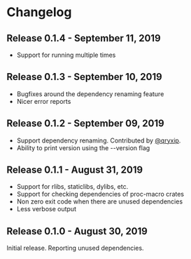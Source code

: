 # Changelog

## Release 0.1.4 - September 11, 2019

- Support for running multiple times

## Release 0.1.3 - September 10, 2019

- Bugfixes around the dependency renaming feature
- Nicer error reports

## Release 0.1.2 - September 09, 2019

- Support dependency renaming. Contributed by [@qryxip](https://github.com/qryxip).
- Ability to print version using the --version flag

## Release 0.1.1 - August 31, 2019

- Support for rlibs, staticlibs, dylibs, etc.
- Support for checking dependencies of proc-macro crates
- Non zero exit code when there are unused dependencies
- Less verbose output

## Release 0.1.0 - August 30, 2019

Initial release. Reporting unused dependencies.
